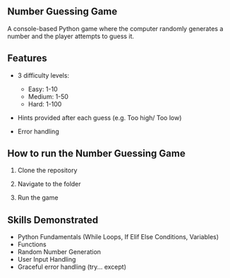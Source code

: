

## Number Guessing Game
A console-based Python game where the computer randomly generates a number and the player attempts to guess it.

## Features
- 3 difficulty levels:
  - Easy: 1-10
  - Medium: 1-50
  - Hard: 1-100

 - Hints provided after each guess (e.g. Too high/ Too low)
 - Error handling

## How to run the Number Guessing Game ##
1. Clone the repository
  
2. Navigate to the folder
  
3. Run the game


## Skills Demonstrated
- Python Fundamentals (While Loops, If Elif Else Conditions, Variables)
- Functions
- Random Number Generation
- User Input Handling
-  Graceful error handling (try... except)


